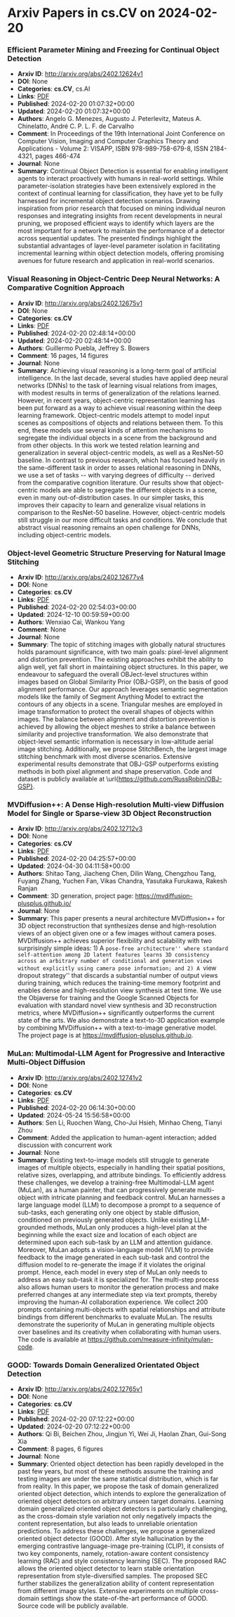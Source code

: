 # Arxiv Papers in cs.CV on 2024-02-20
### Efficient Parameter Mining and Freezing for Continual Object Detection
- **Arxiv ID**: http://arxiv.org/abs/2402.12624v1
- **DOI**: None
- **Categories**: **cs.CV**, cs.AI
- **Links**: [PDF](http://arxiv.org/pdf/2402.12624v1)
- **Published**: 2024-02-20 01:07:32+00:00
- **Updated**: 2024-02-20 01:07:32+00:00
- **Authors**: Angelo G. Menezes, Augusto J. Peterlevitz, Mateus A. Chinelatto, André C. P. L. F. de Carvalho
- **Comment**: In Proceedings of the 19th International Joint Conference on Computer
  Vision, Imaging and Computer Graphics Theory and Applications - Volume 2:
  VISAPP, ISBN 978-989-758-679-8, ISSN 2184-4321, pages 466-474
- **Journal**: None
- **Summary**: Continual Object Detection is essential for enabling intelligent agents to interact proactively with humans in real-world settings. While parameter-isolation strategies have been extensively explored in the context of continual learning for classification, they have yet to be fully harnessed for incremental object detection scenarios. Drawing inspiration from prior research that focused on mining individual neuron responses and integrating insights from recent developments in neural pruning, we proposed efficient ways to identify which layers are the most important for a network to maintain the performance of a detector across sequential updates. The presented findings highlight the substantial advantages of layer-level parameter isolation in facilitating incremental learning within object detection models, offering promising avenues for future research and application in real-world scenarios.



### Visual Reasoning in Object-Centric Deep Neural Networks: A Comparative Cognition Approach
- **Arxiv ID**: http://arxiv.org/abs/2402.12675v1
- **DOI**: None
- **Categories**: **cs.CV**
- **Links**: [PDF](http://arxiv.org/pdf/2402.12675v1)
- **Published**: 2024-02-20 02:48:14+00:00
- **Updated**: 2024-02-20 02:48:14+00:00
- **Authors**: Guillermo Puebla, Jeffrey S. Bowers
- **Comment**: 16 pages, 14 figures
- **Journal**: None
- **Summary**: Achieving visual reasoning is a long-term goal of artificial intelligence. In the last decade, several studies have applied deep neural networks (DNNs) to the task of learning visual relations from images, with modest results in terms of generalization of the relations learned. However, in recent years, object-centric representation learning has been put forward as a way to achieve visual reasoning within the deep learning framework. Object-centric models attempt to model input scenes as compositions of objects and relations between them. To this end, these models use several kinds of attention mechanisms to segregate the individual objects in a scene from the background and from other objects. In this work we tested relation learning and generalization in several object-centric models, as well as a ResNet-50 baseline. In contrast to previous research, which has focused heavily in the same-different task in order to asses relational reasoning in DNNs, we use a set of tasks -- with varying degrees of difficulty -- derived from the comparative cognition literature. Our results show that object-centric models are able to segregate the different objects in a scene, even in many out-of-distribution cases. In our simpler tasks, this improves their capacity to learn and generalize visual relations in comparison to the ResNet-50 baseline. However, object-centric models still struggle in our more difficult tasks and conditions. We conclude that abstract visual reasoning remains an open challenge for DNNs, including object-centric models.



### Object-level Geometric Structure Preserving for Natural Image Stitching
- **Arxiv ID**: http://arxiv.org/abs/2402.12677v4
- **DOI**: None
- **Categories**: **cs.CV**
- **Links**: [PDF](http://arxiv.org/pdf/2402.12677v4)
- **Published**: 2024-02-20 02:54:03+00:00
- **Updated**: 2024-12-10 00:59:59+00:00
- **Authors**: Wenxiao Cai, Wankou Yang
- **Comment**: None
- **Journal**: None
- **Summary**: The topic of stitching images with globally natural structures holds paramount significance, with two main goals: pixel-level alignment and distortion prevention. The existing approaches exhibit the ability to align well, yet fall short in maintaining object structures. In this paper, we endeavour to safeguard the overall OBJect-level structures within images based on Global Similarity Prior (OBJ-GSP), on the basis of good alignment performance. Our approach leverages semantic segmentation models like the family of Segment Anything Model to extract the contours of any objects in a scene. Triangular meshes are employed in image transformation to protect the overall shapes of objects within images. The balance between alignment and distortion prevention is achieved by allowing the object meshes to strike a balance between similarity and projective transformation. We also demonstrate that object-level semantic information is necessary in low-altitude aerial image stitching. Additionally, we propose StitchBench, the largest image stitching benchmark with most diverse scenarios. Extensive experimental results demonstrate that OBJ-GSP outperforms existing methods in both pixel alignment and shape preservation. Code and dataset is publicly available at \url{https://github.com/RussRobin/OBJ-GSP}.



### MVDiffusion++: A Dense High-resolution Multi-view Diffusion Model for Single or Sparse-view 3D Object Reconstruction
- **Arxiv ID**: http://arxiv.org/abs/2402.12712v3
- **DOI**: None
- **Categories**: **cs.CV**
- **Links**: [PDF](http://arxiv.org/pdf/2402.12712v3)
- **Published**: 2024-02-20 04:25:57+00:00
- **Updated**: 2024-04-30 04:11:58+00:00
- **Authors**: Shitao Tang, Jiacheng Chen, Dilin Wang, Chengzhou Tang, Fuyang Zhang, Yuchen Fan, Vikas Chandra, Yasutaka Furukawa, Rakesh Ranjan
- **Comment**: 3D generation, project page: https://mvdiffusion-plusplus.github.io/
- **Journal**: None
- **Summary**: This paper presents a neural architecture MVDiffusion++ for 3D object reconstruction that synthesizes dense and high-resolution views of an object given one or a few images without camera poses. MVDiffusion++ achieves superior flexibility and scalability with two surprisingly simple ideas: 1) A ``pose-free architecture'' where standard self-attention among 2D latent features learns 3D consistency across an arbitrary number of conditional and generation views without explicitly using camera pose information; and 2) A ``view dropout strategy'' that discards a substantial number of output views during training, which reduces the training-time memory footprint and enables dense and high-resolution view synthesis at test time. We use the Objaverse for training and the Google Scanned Objects for evaluation with standard novel view synthesis and 3D reconstruction metrics, where MVDiffusion++ significantly outperforms the current state of the arts. We also demonstrate a text-to-3D application example by combining MVDiffusion++ with a text-to-image generative model. The project page is at https://mvdiffusion-plusplus.github.io.



### MuLan: Multimodal-LLM Agent for Progressive and Interactive Multi-Object Diffusion
- **Arxiv ID**: http://arxiv.org/abs/2402.12741v2
- **DOI**: None
- **Categories**: **cs.CV**
- **Links**: [PDF](http://arxiv.org/pdf/2402.12741v2)
- **Published**: 2024-02-20 06:14:30+00:00
- **Updated**: 2024-05-24 15:56:58+00:00
- **Authors**: Sen Li, Ruochen Wang, Cho-Jui Hsieh, Minhao Cheng, Tianyi Zhou
- **Comment**: Added the application to human-agent interaction; added discussion
  with concurrent work
- **Journal**: None
- **Summary**: Existing text-to-image models still struggle to generate images of multiple objects, especially in handling their spatial positions, relative sizes, overlapping, and attribute bindings. To efficiently address these challenges, we develop a training-free Multimodal-LLM agent (MuLan), as a human painter, that can progressively generate multi-object with intricate planning and feedback control. MuLan harnesses a large language model (LLM) to decompose a prompt to a sequence of sub-tasks, each generating only one object by stable diffusion, conditioned on previously generated objects. Unlike existing LLM-grounded methods, MuLan only produces a high-level plan at the beginning while the exact size and location of each object are determined upon each sub-task by an LLM and attention guidance. Moreover, MuLan adopts a vision-language model (VLM) to provide feedback to the image generated in each sub-task and control the diffusion model to re-generate the image if it violates the original prompt. Hence, each model in every step of MuLan only needs to address an easy sub-task it is specialized for. The multi-step process also allows human users to monitor the generation process and make preferred changes at any intermediate step via text prompts, thereby improving the human-AI collaboration experience. We collect 200 prompts containing multi-objects with spatial relationships and attribute bindings from different benchmarks to evaluate MuLan. The results demonstrate the superiority of MuLan in generating multiple objects over baselines and its creativity when collaborating with human users. The code is available at https://github.com/measure-infinity/mulan-code.



### GOOD: Towards Domain Generalized Orientated Object Detection
- **Arxiv ID**: http://arxiv.org/abs/2402.12765v1
- **DOI**: None
- **Categories**: **cs.CV**
- **Links**: [PDF](http://arxiv.org/pdf/2402.12765v1)
- **Published**: 2024-02-20 07:12:22+00:00
- **Updated**: 2024-02-20 07:12:22+00:00
- **Authors**: Qi Bi, Beichen Zhou, Jingjun Yi, Wei Ji, Haolan Zhan, Gui-Song Xia
- **Comment**: 8 pages, 6 figures
- **Journal**: None
- **Summary**: Oriented object detection has been rapidly developed in the past few years, but most of these methods assume the training and testing images are under the same statistical distribution, which is far from reality. In this paper, we propose the task of domain generalized oriented object detection, which intends to explore the generalization of oriented object detectors on arbitrary unseen target domains. Learning domain generalized oriented object detectors is particularly challenging, as the cross-domain style variation not only negatively impacts the content representation, but also leads to unreliable orientation predictions. To address these challenges, we propose a generalized oriented object detector (GOOD). After style hallucination by the emerging contrastive language-image pre-training (CLIP), it consists of two key components, namely, rotation-aware content consistency learning (RAC) and style consistency learning (SEC). The proposed RAC allows the oriented object detector to learn stable orientation representation from style-diversified samples. The proposed SEC further stabilizes the generalization ability of content representation from different image styles. Extensive experiments on multiple cross-domain settings show the state-of-the-art performance of GOOD. Source code will be publicly available.



